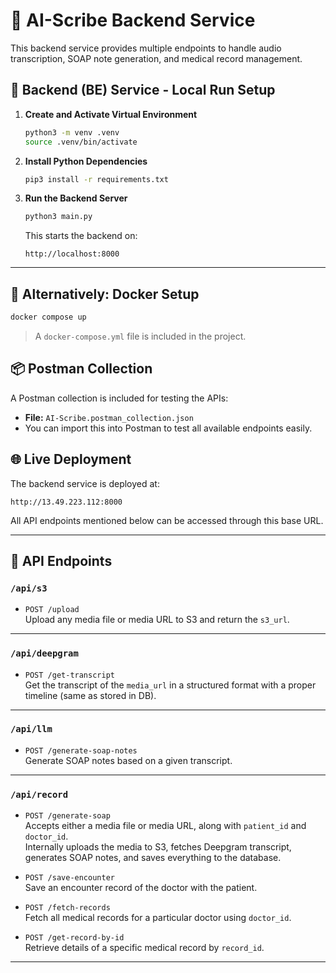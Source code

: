 # 🧠 AI-Scribe Backend Service

This backend service provides multiple endpoints to handle audio transcription, SOAP note generation, and medical record management.

## 🔹 Backend (BE) Service - Local Run Setup

1. **Create and Activate Virtual Environment**

   ```bash
   python3 -m venv .venv
   source .venv/bin/activate
   ```

2. **Install Python Dependencies**

   ```bash
   pip3 install -r requirements.txt
   ```

3. **Run the Backend Server**

   ```bash
   python3 main.py
   ```

   This starts the backend on:

   ```
   http://localhost:8000
   ```

---

## 🐳 Alternatively: Docker Setup

```bash
docker compose up
```

> A `docker-compose.yml` file is included in the project.


## 📦 Postman Collection

A Postman collection is included for testing the APIs:
- **File:** `AI-Scribe.postman_collection.json`
- You can import this into Postman to test all available endpoints easily.

## 🌐 Live Deployment

The backend service is deployed at:

```
http://13.49.223.112:8000
```

All API endpoints mentioned below can be accessed through this base URL.

---

## 🧪 API Endpoints

### `/api/s3`

- `POST /upload`  
  Upload any media file or media URL to S3 and return the `s3_url`.

---

### `/api/deepgram`

- `POST /get-transcript`  
  Get the transcript of the `media_url` in a structured format with a proper timeline (same as stored in DB).

---

### `/api/llm`

- `POST /generate-soap-notes`  
  Generate SOAP notes based on a given transcript.

---

### `/api/record`

- `POST /generate-soap`  
  Accepts either a media file or media URL, along with `patient_id` and `doctor_id`.  
  Internally uploads the media to S3, fetches Deepgram transcript, generates SOAP notes, and saves everything to the database.

- `POST /save-encounter`  
  Save an encounter record of the doctor with the patient.

- `POST /fetch-records`  
  Fetch all medical records for a particular doctor using `doctor_id`.

- `POST /get-record-by-id`  
  Retrieve details of a specific medical record by `record_id`.

---


